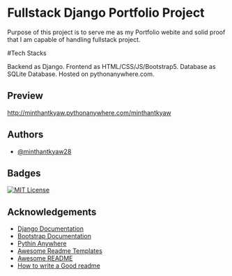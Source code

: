 
# Fullstack Django Portfolio Project

Purpose of this project is to serve me as my Portfolio webite and solid proof that I am capable of handling fullstack project.

#Tech Stacks

Backend as Django. Frontend as HTML/CSS/JS/Bootstrap5. Database as SQLite Database. Hosted on pythonanywhere.com.

## Preview

http://minthantkyaw.pythonanywhere.com/minthantkyaw

## Authors

- [@minthantkyaw28](https://www.github.com/minthantkyaw28)


## Badges



[![MIT License](https://img.shields.io/badge/License-MIT-green.svg)](https://choosealicense.com/licenses/mit/)



## Acknowledgements

 - [Django Documentation](https://docs.djangoproject.com/en/4.2/)
 - [Bootstrap Documentation](https://getbootstrap.com/docs/5.3/getting-started/introduction/)
 - [Pythin Anywhere](https://www.pythonanywhere.com)
 - [Awesome Readme Templates](https://awesomeopensource.com/project/elangosundar/awesome-README-templates)
 - [Awesome README](https://github.com/matiassingers/awesome-readme)
 - [How to write a Good readme](https://bulldogjob.com/news/449-how-to-write-a-good-readme-for-your-github-project)

